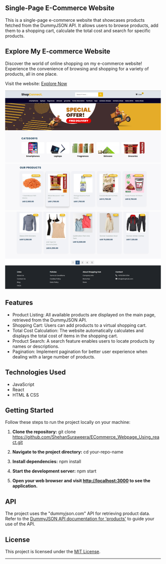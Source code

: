 ## Single-Page E-Commerce Website

This is a single-page e-commerce website that showcases products fetched from the DummyJSON API. It allows users to browse products, add them to a shopping cart, calculate the total cost and search for specific products.

## Explore My E-commerce Website

Discover the world of online shopping on my e-commerce website! Experience the convenience of browsing and shopping for a variety of products, all in one place. 

Visit the website: [Explore Now](https://shehansuraweera.github.io/ECommerce_Webpage_Using_react/)

![websit Image 1](/src/assets/images/website%201.png)
![websit Image 2](/src/assets/images/website%202.png)
![websit Image 3](/src/assets/images/website%203.png)

## Features

- Product Listing: All available products are displayed on the main page, retrieved from the DummyJSON API.
- Shopping Cart: Users can add products to a virtual shopping cart.
- Total Cost Calculation: The website automatically calculates and displays the total cost of items in the shopping cart.
- Product Search: A search feature enables users to locate products by names or descriptions.
- Pagination: Implement pagination for better user experience when dealing with a large number of products.

## Technologies Used

- JavaScript
- React
- HTML & CSS

## Getting Started

Follow these steps to run the project locally on your machine:

1. **Clone the repository:**
   git clone https://github.com/ShehanSuraweera/ECommerce_Webpage_Using_react.git
2. **Navigate to the project directory:**
   cd your-repo-name
3. **Install dependencies:**
   npm install

4. **Start the development server:**
   npm start

5. **Open your web browser and visit [http://localhost:3000](http://localhost:3000) to see the application.**

## API

The project uses the "dummyjson.com" API for retrieving product data. Refer to the [DummyJSON API documentation for 'products'](https://dummyjson.com/docs/products) to guide your use of the API.

## License

This project is licensed under the [MIT License](LICENSE).

---
